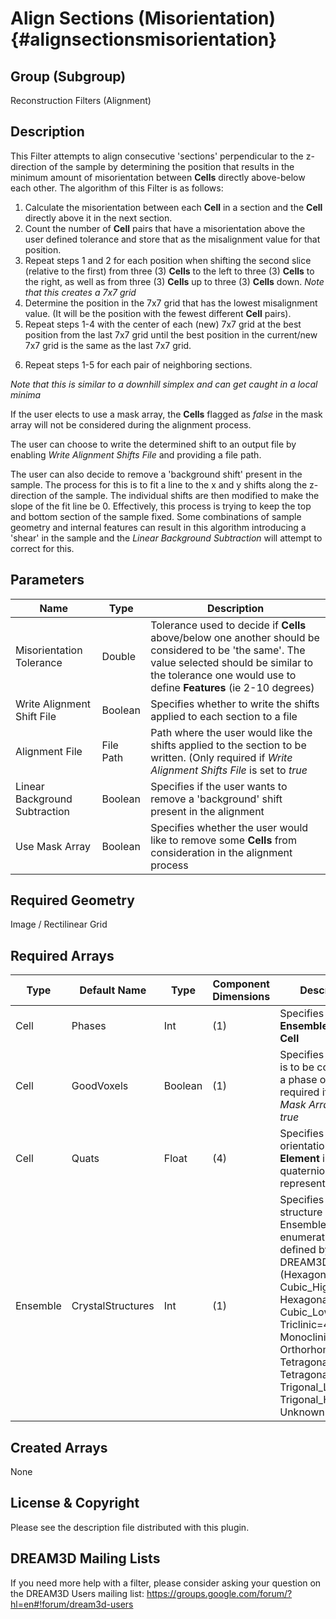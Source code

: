 Align Sections (Misorientation) {#alignsectionsmisorientation}
======

## Group (Subgroup) ##
Reconstruction Filters (Alignment)

## Description ##
This Filter attempts to align consecutive 'sections' perpendicular to the z-direction of the sample by determining the position that results in the minimum amount of misorientation between **Cells** directly above-below each other. The algorithm of this Filter is as follows:

1. Calculate the misorientation between each **Cell** in a section and the **Cell** directly above it in the next section.  
2. Count the number of **Cell** pairs that have a misorientation above the user defined tolerance and store that as the misalignment value for that position.
3. Repeat steps 1 and 2 for each position when shifting the second slice (relative to the first) from three (3) **Cells** to the left to three (3) **Cells** to the right, as well as from three (3) **Cells** up to three (3) **Cells** down. *Note that this creates a 7x7 grid*
4. Determine the position in the 7x7 grid that has the lowest misalignment value. (It will be the position with the fewest different **Cell** pairs).
5. Repeat steps 1-4 with the center of each (new) 7x7 grid at the best position from the last 7x7 grid until the best position in the current/new 7x7 grid is the same as the last 7x7 grid.
6) Repeat steps 1-5 for each pair of neighboring sections.

*Note that this is similar to a downhill simplex and can get caught in a local minima*

If the user elects to use a mask array, the **Cells** flagged as *false* in the mask array will not be considered during the alignment process.  

The user can choose to write the determined shift to an output file by enabling *Write Alignment Shifts File* and providing a file path.  

The user can also decide to remove a 'background shift' present in the sample. The process for this is to fit a line to the x and y shifts along the z-direction of the sample.  The individual shifts are then modified to make the slope of the fit line be 0.  Effectively, this process is trying to keep the top and bottom section of the sample fixed.  Some combinations of sample geometry and internal features can result in this algorithm introducing a 'shear' in the sample and the *Linear Background Subtraction* will attempt to correct for this.

## Parameters ##
| Name | Type | Description |
|------|------| ----------- |
| Misorientation Tolerance | Double | Tolerance used to decide if **Cells** above/below one another should be considered to be 'the same'. The value selected should be similar to the tolerance one would use to define **Features** (ie 2-10 degrees) |
| Write Alignment Shift File | Boolean | Specifies whether to write the shifts applied to each section to a file |
| Alignment File | File Path | Path where the user would like the shifts applied to the section to be written. (Only required if *Write Alignment Shifts File* is set to *true* |
| Linear Background Subtraction | Boolean | Specifies if the user wants to remove a 'background' shift present in the alignment |
| Use Mask Array | Boolean | Specifies whether the user would like to remove some **Cells** from consideration in the alignment process |

 

## Required Geometry ##
Image / Rectilinear Grid

## Required Arrays ##
| Type | Default Name | Type | Component Dimensions | Description |
|------|--------------|-------------|---------|-----|
| Cell| Phases | Int | (1) | Specifies the **Ensemble** of the **Cell** |
| Cell | GoodVoxels | Boolean | (1) | Specifies if the **Cell** is to be counted as a phase or not (Only required if *Use Mask Array* is set to *true* |
| Cell | Quats | Float | (4) | Specifies the orientation of the **Element** in quaternion representation |
| Ensemble | CrystalStructures | Int | (1) | Specifies the crystal structure of each Ensemble using an enumeration defined by DREAM3D (Hexagonal_High=0, Cubic_High=1, Hexagonal_Low=2, Cubic_Low=3, Triclinic=4, Monoclinic=5, Orthorhombic=6, Tetragonal_Low=7, Tetragonal_High=8, Trigonal_Low=9, Trigonal_High=10, Unknown=999) |

## Created Arrays ##
None

## License & Copyright ##

Please see the description file distributed with this plugin.

## DREAM3D Mailing Lists ##

If you need more help with a filter, please consider asking your question on the DREAM3D Users mailing list:
https://groups.google.com/forum/?hl=en#!forum/dream3d-users


